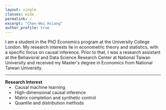 ```yaml
---
layout: single
classes: wide
permalink: /
excerpt: "Chen-Wei Hsiang"
author_profile: true
---
```


I am a student in the PhD Economics program at the University College London. My research interests lie in econometric theory and statistics, with a specific focus on causal inference. Prior to that, I was a research assistant at the Behavioral and Data Science Research Center at National Taiwan University and received my Master's degree in Economics from National Taiwan University.

---------------------------------------

**Research Interest**\
&nbsp;&nbsp; • &nbsp; Causal machine learning\
&nbsp;&nbsp; • &nbsp; High-dimensional causal inference\
&nbsp;&nbsp; • &nbsp; Matrix completion and synthetic control\
&nbsp;&nbsp; • &nbsp; Quantile and distribution methods

